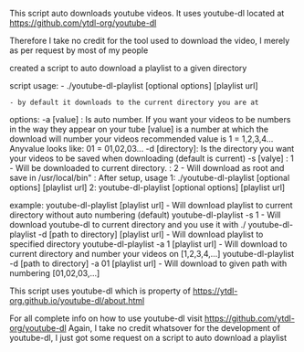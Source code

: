 This script auto downloads youtube videos. It uses youtube-dl located at https://github.com/ytdl-org/youtube-dl

Therefore I take no credit for the tool used to download the video, I merely as per request by most of my people

created a script to auto download a playlist to a given directory

script usage:
	- ./youtube-dl-playlist [optional options] [playlist url]

	- by default it downloads to the current directory you are at

options:
	-a [value] : Is auto number. If you want your videos to be numbers in the way they appear on your tube
		[value] is a number at which the download will number your videos
		recommended value is 1 = 1,2,3,4...
		Anyvalue looks like: 01 = 01,02,03...
	-d [directory]: Is the directory you want your videos to be saved when downloading (default is current)
	-s [valye]	: 1 - Will be downloaded to current directory.
		 	: 2 - Will download as root and save in /usr/local/bin"
	   : After setup, usage 1: ./youtube-dl-playlist [optional options] [playlist url]
				2: youtube-dl-playlist [optional options] [playlist url]

example:
	youtube-dl-playlist [playlist url] - Will download playlist to current directory without auto numbering (default)
	youtube-dl-playlist -s 1 - Will download youtube-dl to current directory and you use it with ./
	youtube-dl-playlist -d [path to directory] [playlist url] - Will download playlist to specified directory
	youtube-dl-playlist -a 1 [playlist url] - Will download to current directory and number your videos on [1,2,3,4,...]
	youtube-dl-playlist -d [path to directory] -a 01 [playlist url] - Will download to given path with numbering [01,02,03,...]

This script uses youtube-dl which is property of https://ytdl-org.github.io/youtube-dl/about.html 

For all complete info on how to use youtube-dl visit https://github.com/ytdl-org/youtube-dl
Again, I take no credit whatsover for the development of youtube-dl, I just got some request on a script to auto download a playlist

